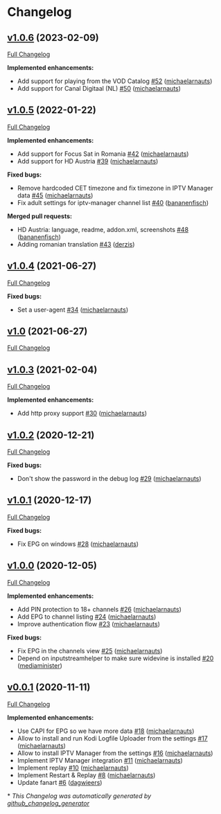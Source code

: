# Changelog

## [v1.0.6](https://github.com/add-ons/plugin.video.tvvlaanderen/tree/v1.0.6) (2023-02-09)

[Full Changelog](https://github.com/add-ons/plugin.video.tvvlaanderen/compare/v1.0.5...v1.0.6)

**Implemented enhancements:**

- Add support for playing from the VOD Catalog [\#52](https://github.com/add-ons/plugin.video.tvvlaanderen/pull/52) ([michaelarnauts](https://github.com/michaelarnauts))
- Add support for Canal Digitaal \(NL\) [\#50](https://github.com/add-ons/plugin.video.tvvlaanderen/pull/50) ([michaelarnauts](https://github.com/michaelarnauts))

## [v1.0.5](https://github.com/add-ons/plugin.video.tvvlaanderen/tree/v1.0.5) (2022-01-22)

[Full Changelog](https://github.com/add-ons/plugin.video.tvvlaanderen/compare/v1.0.4...v1.0.5)

**Implemented enhancements:**

- Add support for Focus Sat in Romania [\#42](https://github.com/add-ons/plugin.video.tvvlaanderen/pull/42) ([michaelarnauts](https://github.com/michaelarnauts))
- Add support for HD Austria [\#39](https://github.com/add-ons/plugin.video.tvvlaanderen/pull/39) ([michaelarnauts](https://github.com/michaelarnauts))

**Fixed bugs:**

- Remove hardcoded CET timezone and fix timezone in IPTV Manager data [\#45](https://github.com/add-ons/plugin.video.tvvlaanderen/pull/45) ([michaelarnauts](https://github.com/michaelarnauts))
- Fix adult settings for iptv-manager channel list [\#40](https://github.com/add-ons/plugin.video.tvvlaanderen/pull/40) ([bananenfisch](https://github.com/bananenfisch))

**Merged pull requests:**

- HD Austria: language, readme, addon.xml, screenshots [\#48](https://github.com/add-ons/plugin.video.tvvlaanderen/pull/48) ([bananenfisch](https://github.com/bananenfisch))
- Adding romanian translation [\#43](https://github.com/add-ons/plugin.video.tvvlaanderen/pull/43) ([derzis](https://github.com/derzis))

## [v1.0.4](https://github.com/add-ons/plugin.video.tvvlaanderen/tree/v1.0.4) (2021-06-27)

[Full Changelog](https://github.com/add-ons/plugin.video.tvvlaanderen/compare/v1.0...v1.0.4)

**Fixed bugs:**

- Set a user-agent [\#34](https://github.com/add-ons/plugin.video.tvvlaanderen/pull/34) ([michaelarnauts](https://github.com/michaelarnauts))

## [v1.0](https://github.com/add-ons/plugin.video.tvvlaanderen/tree/v1.0) (2021-06-27)

[Full Changelog](https://github.com/add-ons/plugin.video.tvvlaanderen/compare/v1.0.3...v1.0)

## [v1.0.3](https://github.com/add-ons/plugin.video.tvvlaanderen/tree/v1.0.3) (2021-02-04)

[Full Changelog](https://github.com/add-ons/plugin.video.tvvlaanderen/compare/v1.0.2...v1.0.3)

**Implemented enhancements:**

- Add http proxy support [\#30](https://github.com/add-ons/plugin.video.tvvlaanderen/pull/30) ([michaelarnauts](https://github.com/michaelarnauts))

## [v1.0.2](https://github.com/add-ons/plugin.video.tvvlaanderen/tree/v1.0.2) (2020-12-21)

[Full Changelog](https://github.com/add-ons/plugin.video.tvvlaanderen/compare/v1.0.1...v1.0.2)

**Fixed bugs:**

- Don't show the password in the debug log [\#29](https://github.com/add-ons/plugin.video.tvvlaanderen/pull/29) ([michaelarnauts](https://github.com/michaelarnauts))

## [v1.0.1](https://github.com/add-ons/plugin.video.tvvlaanderen/tree/v1.0.1) (2020-12-17)

[Full Changelog](https://github.com/add-ons/plugin.video.tvvlaanderen/compare/v1.0.0...v1.0.1)

**Fixed bugs:**

- Fix EPG on windows [\#28](https://github.com/add-ons/plugin.video.tvvlaanderen/pull/28) ([michaelarnauts](https://github.com/michaelarnauts))

## [v1.0.0](https://github.com/add-ons/plugin.video.tvvlaanderen/tree/v1.0.0) (2020-12-05)

[Full Changelog](https://github.com/add-ons/plugin.video.tvvlaanderen/compare/v0.0.1...v1.0.0)

**Implemented enhancements:**

- Add PIN protection to 18+ channels [\#26](https://github.com/add-ons/plugin.video.tvvlaanderen/pull/26) ([michaelarnauts](https://github.com/michaelarnauts))
- Add EPG to channel listing [\#24](https://github.com/add-ons/plugin.video.tvvlaanderen/pull/24) ([michaelarnauts](https://github.com/michaelarnauts))
- Improve authentication flow [\#23](https://github.com/add-ons/plugin.video.tvvlaanderen/pull/23) ([michaelarnauts](https://github.com/michaelarnauts))

**Fixed bugs:**

- Fix EPG in the channels view [\#25](https://github.com/add-ons/plugin.video.tvvlaanderen/pull/25) ([michaelarnauts](https://github.com/michaelarnauts))
- Depend on inputstreamhelper to make sure widevine is installed [\#20](https://github.com/add-ons/plugin.video.tvvlaanderen/pull/20) ([mediaminister](https://github.com/mediaminister))

## [v0.0.1](https://github.com/add-ons/plugin.video.tvvlaanderen/tree/v0.0.1) (2020-11-11)

[Full Changelog](https://github.com/add-ons/plugin.video.tvvlaanderen/compare/de15b078e0084d6bf2ae0a60af1dd902cc81fcd0...v0.0.1)

**Implemented enhancements:**

- Use CAPI for EPG so we have more data [\#18](https://github.com/add-ons/plugin.video.tvvlaanderen/pull/18) ([michaelarnauts](https://github.com/michaelarnauts))
- Allow to install and run Kodi Logfile Uploader from the settings [\#17](https://github.com/add-ons/plugin.video.tvvlaanderen/pull/17) ([michaelarnauts](https://github.com/michaelarnauts))
- Allow to install IPTV Manager from the settings [\#16](https://github.com/add-ons/plugin.video.tvvlaanderen/pull/16) ([michaelarnauts](https://github.com/michaelarnauts))
- Implement IPTV Manager integration [\#11](https://github.com/add-ons/plugin.video.tvvlaanderen/pull/11) ([michaelarnauts](https://github.com/michaelarnauts))
- Implement replay [\#10](https://github.com/add-ons/plugin.video.tvvlaanderen/pull/10) ([michaelarnauts](https://github.com/michaelarnauts))
- Implement Restart & Replay [\#8](https://github.com/add-ons/plugin.video.tvvlaanderen/pull/8) ([michaelarnauts](https://github.com/michaelarnauts))
- Update fanart [\#6](https://github.com/add-ons/plugin.video.tvvlaanderen/pull/6) ([dagwieers](https://github.com/dagwieers))



\* *This Changelog was automatically generated by [github_changelog_generator](https://github.com/github-changelog-generator/github-changelog-generator)*
